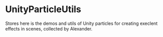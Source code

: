 # UnityParticleUtils
Stores here is the demos and utils of Unity particles for creating execlent effects in scenes, collected by Alexander.

